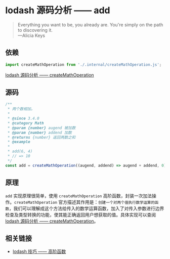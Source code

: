 # lodash 源码分析 —— add

> Everything you want to be, you already are. You're simply on the path to discovering it.  
> —Alicia Keys

## 依赖

```js
import createMathOperation from './.internal/createMathOperation.js';
```

[lodash 源码分析 —— createMathOperation](../Internal/createMathOperation.md)

## 源码

```js
/**
 * 两个数相加。
 *
 * @since 3.4.0
 * @category Math
 * @param {number} augend 被加数
 * @param {number} addend 加数
 * @returns {number} 返回两数之和
 * @example
 *
 * add(6, 4)
 * // => 10
 */
const add = createMathOperation((augend, addend) => augend + addend, 0);
```

## 原理

`add` 实现原理很简单，使用 `createMathOperation` 高阶函数，封装一次加法操作。`createMathOperation` 官方描述其作用是：`创建一个对两个值执行数学运算的函数`，我们可以理解成这个方法给传入的数学运算函数，加入了对传入参数进行边界检查及类型转换的功能，使其能正确返回用户想获取的值。具体实现可以查阅 [lodash 源码分析 —— createMathOperation](../Internal/createMathOperation.md)。

## 相关链接

- [lodash 技巧 —— 高阶函数](./Tips/higherOrderFunction.md)
